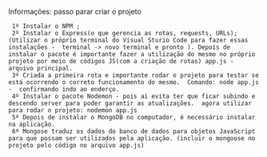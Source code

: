 Informações: passo parar criar o projeto 

     1º Instalar o NPM ;
     2º Instalar o Express(o que gerencia as rotas, requests, URLs);(Utilizar o próprio terminal do Visual Sturio Code para fazer essas instalações -  terminal -> novo terminal e pronto ). Depois de instalar o pacote é importante fazer a utilização do mesmo no próprio projeto por meio de códigos JS(com a criação de rotas) app.js -  arquivo principal. 
     3º Criada a primeira rota e importante rodar o projeto para testar se está ocorrendo o correto funcionamento do mesmo.  Comando: node app.js -  confirmando indo ao enderço. 
     4º Instalar o pacote Nodemon - pois ai evita ter que ficar subindo e descendo server para poder garantir as atualizações.  agora utilizar para rodar o projeto: nodemon app.js 
     5º Depois de instalar o MongoDB no computador, é necessário instalar na aplicação.
     6º Mongose traduz os dados do banco de dados para objetos JavaScript para que possam ser utilizados pela aplicação. (incluir o mongoose no projeto pelo código no arquivo app.js)
